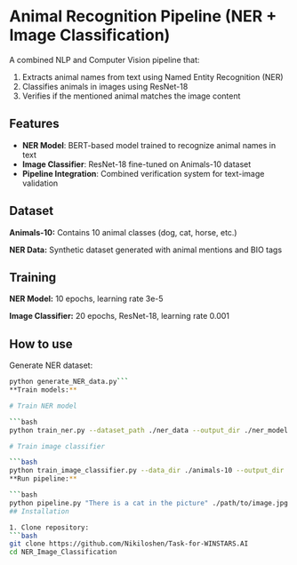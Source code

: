 # Animal Recognition Pipeline (NER + Image Classification)

A combined NLP and Computer Vision pipeline that:
1. Extracts animal names from text using Named Entity Recognition (NER)
2. Classifies animals in images using ResNet-18
3. Verifies if the mentioned animal matches the image content

## Features
- **NER Model**: BERT-based model trained to recognize animal names in text
- **Image Classifier**: ResNet-18 fine-tuned on Animals-10 dataset
- **Pipeline Integration**: Combined verification system for text-image validation

## Dataset
**Animals-10:** Contains 10 animal classes (dog, cat, horse, etc.)

**NER Data:** Synthetic dataset generated with animal mentions and BIO tags

## Training
**NER Model:** 10 epochs, learning rate 3e-5

**Image Classifier:** 20 epochs, ResNet-18, learning rate 0.001

## How to use
Generate NER dataset:

```bash
python generate_NER_data.py```
**Train models:**

# Train NER model

```bash
python train_ner.py --dataset_path ./ner_data --output_dir ./ner_model

# Train image classifier

```bash
python train_image_classifier.py --data_dir ./animals-10 --output_dir ./image_model
**Run pipeline:**

```bash
python pipeline.py "There is a cat in the picture" ./path/to/image.jpg
## Installation

1. Clone repository:
```bash
git clone https://github.com/Nikiloshen/Task-for-WINSTARS.AI
cd NER_Image_Classification
